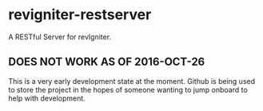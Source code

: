 # revigniter-restserver
A RESTful Server for revIgniter.

## DOES NOT WORK AS OF 2016-OCT-26
This is a very early development state at the moment. Github is being
used to store the project in the hopes of someone wanting to jump
onboard to help with development.